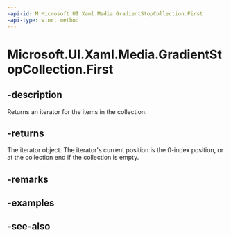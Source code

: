 ```yaml
---
-api-id: M:Microsoft.UI.Xaml.Media.GradientStopCollection.First
-api-type: winrt method
---
```


<!-- Method syntax
public Windows.Foundation.Collections.IIterator<Windows.UI.Xaml.Media.GradientStop> First()
-->

# Microsoft.UI.Xaml.Media.GradientStopCollection.First

## -description
Returns an iterator for the items in the collection.

## -returns
The iterator object. The iterator's current position is the 0-index position, or at the collection end if the collection is empty.

## -remarks

## -examples

## -see-also
